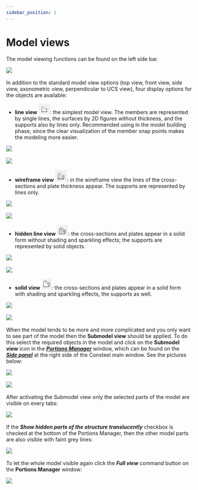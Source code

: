 ```yaml
---
sidebar_position: 1
---
```

# Model views

<!-- wp:paragraph -->

The model viewing functions can be found on the left side bar.

<!-- /wp:paragraph -->

<!-- wp:image {"id":7682,"width":"243px","height":"279px","sizeSlug":"full","linkDestination":"media"} -->

[![](https://Consteelsoftware.com/wp-content/uploads/2021/04/4-2-model-view-side-bar.png)](./img/wp-content-uploads-2021-04-4-2-model-view-side-bar.png)

<!-- /wp:image -->

<!-- wp:paragraph -->

In addition to the standard model view options (top view, front view, side view, axonometric view, perpendicular to UCS view), four display options for the objects are available:


- **line view** ![](./img/wp-content-uploads-2021-04-4-2-model-view-line-view-icon.png): the simplest model view. The members are represented by single lines, the surfaces by 2D figures without thickness, and the supports also by lines only. Recommended using in the model building phase, since the clear visualization of the member snap points makes the modeling more easier.


[![](https://Consteelsoftware.com/wp-content/uploads/2021/04/4-2-model-view-lv1.jpg)](./img/wp-content-uploads-2021-04-4-2-model-view-lv1.jpg)

<!-- /wp:image -->

<!-- /wp:column -->

<!-- wp:column -->

<!-- wp:image {"align":"center","id":7700,"width":546,"height":284,"sizeSlug":"full","linkDestination":"media"} -->

[![](https://Consteelsoftware.com/wp-content/uploads/2021/04/4-2-model-view-lv-2.png)](./img/wp-content-uploads-2021-04-4-2-model-view-lv-2.png)


- **wireframe view** ![](./img/wp-content-uploads-2021-04-4-2-model-view-wireframe-icon.png): in the wireframe view the lines of the cross-sections and plate thickness appear. The supports are represented by lines only.


[![](https://Consteelsoftware.com/wp-content/uploads/2021/04/4-2-model-view-wf1.jpg)](./img/wp-content-uploads-2021-04-4-2-model-view-wf1.jpg)



[![](https://Consteelsoftware.com/wp-content/uploads/2021/04/4-2-model-view-wf2.jpg)](./img/wp-content-uploads-2021-04-4-2-model-view-wf2.jpg)

- **hidden line view** ![](./img/wp-content-uploads-2021-04-4-2-model-view-hidden-icon.png): the cross-sections and plates appear in a solid form without shading and sparkling effects; the supports are represented by solid objects.


[![](https://Consteelsoftware.com/wp-content/uploads/2021/04/4-2-model-view-hl1.jpg)](./img/wp-content-uploads-2021-04-4-2-model-view-hl1.jpg)


[![](https://Consteelsoftware.com/wp-content/uploads/2021/04/4-2-model-view-hl2.jpg)](./img/wp-content-uploads-2021-04-4-2-model-view-hl2.jpg)

- **solid view** ![](./img/wp-content-uploads-2021-04-4-2-model-view-solid-icon.png): the cross-sections and plates appear in a solid form with shading and sparkling effects, the supports as well.


[![](https://Consteelsoftware.com/wp-content/uploads/2021/04/4-2-model-view-sv1.jpg)](./img/wp-content-uploads-2021-04-4-2-model-view-sv1.jpg)



[![](https://Consteelsoftware.com/wp-content/uploads/2021/04/4-2-model-view-sv2.jpg)](./img/wp-content-uploads-2021-04-4-2-model-view-sv2.jpg)


When the model tends to be more and more complicated and you only want to see part of the model then the **Submodel** **view** should be applied. To do this select the required objects in the model and click on the **Submodel view** icon in the **[_Portions Manager_](./3_3_portions-manager.md)** window, which can be found on the **_[Side panel](../1_0_general-description/1_2_the-main-window.md#side-panel)_** at the right side of the Consteel main window. See the pictures below:


[![](https://Consteelsoftware.com/wp-content/uploads/2021/04/4-2-model-view-submodel-select.jpg)](./img/wp-content-uploads-2021-04-4-2-model-view-submodel-select.jpg)


[![](https://Consteelsoftware.com/wp-content/uploads/2021/04/4-2-model-view-submodel.png)](./img/wp-content-uploads-2021-04-4-2-model-view-submodel.png)


After activating the Submodel view only the selected parts of the model are visible on every tabs:


[![](https://Consteelsoftware.com/wp-content/uploads/2021/04/4-2-model-view-submodel-1.png)](./img/wp-content-uploads-2021-04-4-2-model-view-submodel-1.png)


If the _**Show hidden parts of the structure translucently**_ checkbox is checked at the bottom of the Portions Manager, then the other model parts are also visible with faint grey lines:


[![](https://Consteelsoftware.com/wp-content/uploads/2021/04/4-2-model-view-submodel-2.jpg)](./img/wp-content-uploads-2021-04-4-2-model-view-submodel-2.jpg)




To let the whole model visible again click the _**Full view**_ command button on the **Portions Manager** window:

<!-- /wp:paragraph -->

<!-- wp:image {"align":"center","id":7676,"width":271,"height":148,"sizeSlug":"full","linkDestination":"media"} -->

[![](https://Consteelsoftware.com/wp-content/uploads/2021/04/4-2-model-view-full-view.png)](./img/wp-content-uploads-2021-04-4-2-model-view-full-view.png)

<!-- /wp:image -->
